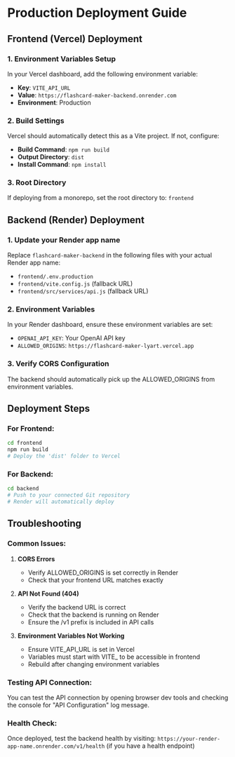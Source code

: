 # Production Deployment Guide

## Frontend (Vercel) Deployment

### 1. Environment Variables Setup
In your Vercel dashboard, add the following environment variable:
- **Key**: `VITE_API_URL`
- **Value**: `https://flashcard-maker-backend.onrender.com`
- **Environment**: Production

### 2. Build Settings
Vercel should automatically detect this as a Vite project. If not, configure:
- **Build Command**: `npm run build`
- **Output Directory**: `dist`
- **Install Command**: `npm install`

### 3. Root Directory
If deploying from a monorepo, set the root directory to: `frontend`

## Backend (Render) Deployment

### 1. Update your Render app name
Replace `flashcard-maker-backend` in the following files with your actual Render app name:
- `frontend/.env.production`
- `frontend/vite.config.js` (fallback URL)
- `frontend/src/services/api.js` (fallback URL)

### 2. Environment Variables
In your Render dashboard, ensure these environment variables are set:
- `OPENAI_API_KEY`: Your OpenAI API key
- `ALLOWED_ORIGINS`: `https://flashcard-maker-lyart.vercel.app`

### 3. Verify CORS Configuration
The backend should automatically pick up the ALLOWED_ORIGINS from environment variables.

## Deployment Steps

### For Frontend:
```bash
cd frontend
npm run build
# Deploy the 'dist' folder to Vercel
```

### For Backend:
```bash
cd backend
# Push to your connected Git repository
# Render will automatically deploy
```

## Troubleshooting

### Common Issues:

1. **CORS Errors**
   - Verify ALLOWED_ORIGINS is set correctly in Render
   - Check that your frontend URL matches exactly

2. **API Not Found (404)**
   - Verify the backend URL is correct
   - Check that the backend is running on Render
   - Ensure the /v1 prefix is included in API calls

3. **Environment Variables Not Working**
   - Ensure VITE_API_URL is set in Vercel
   - Variables must start with VITE_ to be accessible in frontend
   - Rebuild after changing environment variables

### Testing API Connection:
You can test the API connection by opening browser dev tools and checking the console for "API Configuration" log message.

### Health Check:
Once deployed, test the backend health by visiting:
`https://your-render-app-name.onrender.com/v1/health` (if you have a health endpoint)
